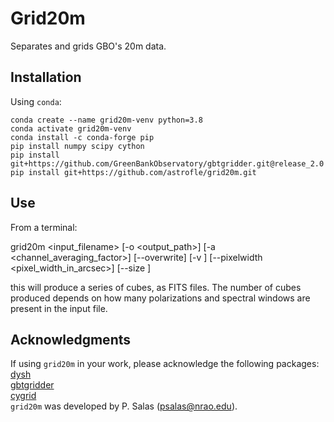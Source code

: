 # Grid20m

Separates and grids GBO's 20m data.

## Installation
Using `conda`:

    conda create --name grid20m-venv python=3.8
    conda activate grid20m-venv
    conda install -c conda-forge pip
    pip install numpy scipy cython
    pip install git+https://github.com/GreenBankObservatory/gbtgridder.git@release_2.0
    pip install git+https://github.com/astrofle/grid20m.git

## Use
From a terminal:

   grid20m <input_filename> [-o <output_path>] [-a <channel_averaging_factor>] [--overwrite] [-v <verbosity level>] [--pixelwidth <pixel_width_in_arcsec>] [--size <X> <Y>]

this will produce a series of cubes, as FITS files.
The number of cubes produced depends on how many 
polarizations and spectral windows are present in 
the input file.

## Acknowledgments
If using `grid20m` in your work, please acknowledge the following packages:<br>
[dysh](https://github.com/GreenBankObservatory/dysh)<br>
[gbtgridder](https://github.com/GreenBankObservatory/gbtgridder)<br>
[cygrid](https://github.com/bwinkel/cygrid)<br>
`grid20m` was developed by P. Salas (psalas@nrao.edu).
